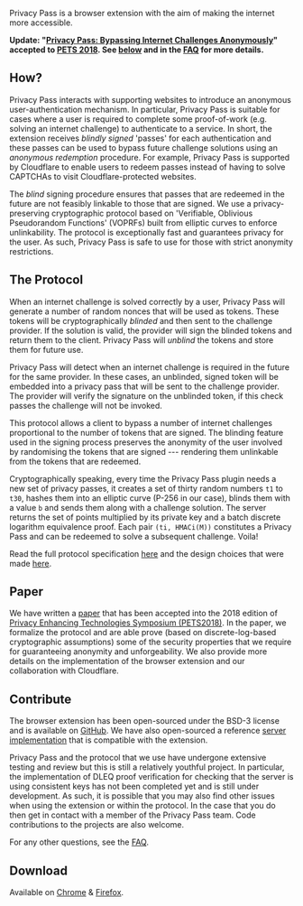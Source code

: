 Privacy Pass is a browser extension with the aim of making the internet more accessible.

**Update: "[Privacy Pass: Bypassing Internet Challenges Anonymously](https://www.petsymposium.org/2018/files/papers/issue3/popets-2018-0026.pdf)" accepted to [PETS 2018](https://www.petsymposium.org/2018/). See [below](#paper) and in the [FAQ](https://privacypass.github.io/faq/) for more details.**

## How?

Privacy Pass interacts with supporting websites to introduce an anonymous user-authentication mechanism. In particular, Privacy Pass is suitable for cases where a user is required to complete some proof-of-work (e.g. solving an internet challenge) to authenticate to a service. In short, the extension receives *blindly signed* 'passes' for each authentication and these passes can be used to bypass future challenge solutions using an *anonymous redemption* procedure.  For example, Privacy Pass is supported by Cloudflare to enable users to redeem passes instead of having to solve CAPTCHAs to visit Cloudflare-protected websites.

The *blind* signing procedure ensures that passes that are redeemed in the future are not feasibly linkable to those that are signed. We use a privacy-preserving cryptographic protocol based on 'Verifiable, Oblivious Pseudorandom Functions' (VOPRFs) built from elliptic curves to enforce unlinkability. The protocol is exceptionally fast and guarantees privacy for the user. As such, Privacy Pass is safe to use for those with strict anonymity restrictions.

## The Protocol

When an internet challenge is solved correctly by a user, Privacy Pass will generate a number of random nonces that will be used as tokens. These tokens will be cryptographically *blinded* and then sent to the challenge provider. If the solution is valid, the provider will sign the blinded tokens and return them to the client. Privacy Pass will *unblind* the tokens and store them for future use.

Privacy Pass will detect when an internet challenge is required in the future for the same provider. In these cases, an unblinded, signed token will be embedded into a privacy pass that will be sent to the challenge provider. The provider will verify the signature on the unblinded token, if this check passes the challenge will not be invoked.

This protocol allows a client to bypass a number of internet challenges proportional to the number of tokens that are signed. The blinding feature used in the signing process preserves the anonymity of the user involved by randomising the tokens that are signed --- rendering them unlinkable from the tokens that are redeemed.

Cryptographically speaking, every time the Privacy Pass plugin needs a new set of privacy passes, it creates a set of thirty random numbers `t1` to `t30`, hashes them into an elliptic curve (P-256 in our case), blinds them with a value `b` and sends them along with a challenge solution. The server returns the set of points multiplied by its private key and a batch discrete logarithm equivalence proof. Each pair `(ti, HMACi(M))` constitutes a Privacy Pass and can be redeemed to solve a subsequent challenge. Voila!

Read the full protocol specification [here](https://github.com/privacypass/challenge-bypass-extension/blob/master/PROTOCOL.md) and the design choices that were made [here](https://privacypass.github.io/protocol).

## Paper

We have written a [paper](https://www.petsymposium.org/2018/files/papers/issue3/popets-2018-0026.pdf) that has been accepted into the 2018 edition of [Privacy Enhancing Technologies Symposium (PETS2018)](https://www.petsymposium.org/2018/). In the paper, we formalize the protocol and are able prove (based on discrete-log-based cryptographic assumptions) some of the security properties that we require for guaranteeing anonymity and unforgeability. We also provide more details on the implementation of the browser extension and our collaboration with Cloudflare.

## Contribute

The browser extension has been open-sourced under the BSD-3 license and is available on [GitHub](https://github.com/privacypass/challenge-bypass-extension). We have also open-sourced a reference [server implementation](https://github.com/privacypass/challenge-bypass-server) that is compatible with the extension.

Privacy Pass and the protocol that we use have undergone extensive testing and review but this is still a relatively youthful project. In particular, the implementation of DLEQ proof verification for checking that the server is using consistent keys has not been completed yet and is still under development. As such, it is possible that you may also find other issues when using the extension or within the protocol. In the case that you do then get in contact with a member of the Privacy Pass team. Code contributions to the projects are also welcome. 

For any other questions, see the [FAQ](https://privacypass.github.io/faq).

## Download

Available on [Chrome](https://chrome.google.com/webstore/detail/privacy-pass/ajhmfdgkijocedmfjonnpjfojldioehi) & [Firefox](https://addons.mozilla.org/en-US/firefox/addon/privacy-pass/).
